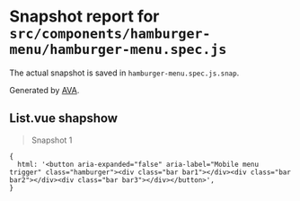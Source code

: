# Snapshot report for `src/components/hamburger-menu/hamburger-menu.spec.js`

The actual snapshot is saved in `hamburger-menu.spec.js.snap`.

Generated by [AVA](https://ava.li).

## List.vue shapshow

> Snapshot 1

    {
      html: '<button aria-expanded="false" aria-label="Mobile menu trigger" class="hamburger"><div class="bar bar1"></div><div class="bar bar2"></div><div class="bar bar3"></div></button>',
    }
